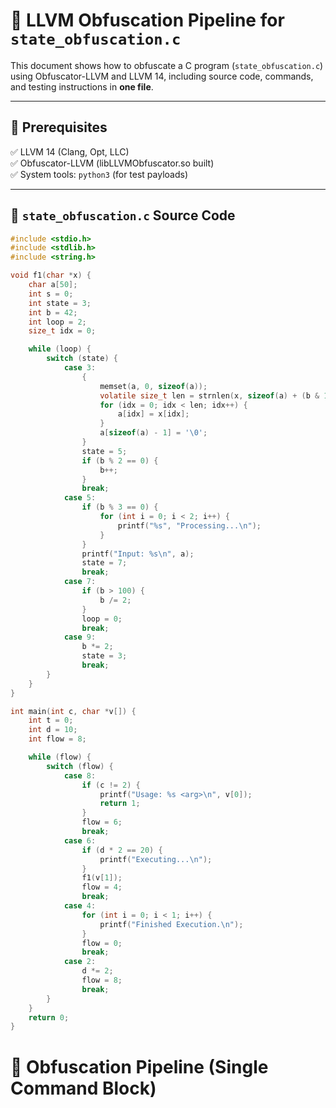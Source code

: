 # 🚀 LLVM Obfuscation Pipeline for `state_obfuscation.c`

This document shows how to obfuscate a C program (`state_obfuscation.c`) using Obfuscator-LLVM and LLVM 14, including source code, commands, and testing instructions in **one file**.

---

## 🔧 Prerequisites

✅ LLVM 14 (Clang, Opt, LLC)  
✅ Obfuscator-LLVM (libLLVMObfuscator.so built)  
✅ System tools: `python3` (for test payloads)

---

## 📝 `state_obfuscation.c` Source Code

```c
#include <stdio.h>
#include <stdlib.h>
#include <string.h>

void f1(char *x) {
    char a[50];
    int s = 0;
    int state = 3;
    int b = 42;
    int loop = 2;
    size_t idx = 0;

    while (loop) {
        switch (state) {
            case 3:
                {
                    memset(a, 0, sizeof(a));
                    volatile size_t len = strnlen(x, sizeof(a) + (b & 1 ? 1 : 0));
                    for (idx = 0; idx < len; idx++) {
                        a[idx] = x[idx];
                    }
                    a[sizeof(a) - 1] = '\0';
                }
                state = 5;
                if (b % 2 == 0) {
                    b++;
                }
                break;
            case 5:
                if (b % 3 == 0) {
                    for (int i = 0; i < 2; i++) {
                        printf("%s", "Processing...\n");
                    }
                }
                printf("Input: %s\n", a);
                state = 7;
                break;
            case 7:
                if (b > 100) {
                    b /= 2;
                }
                loop = 0;
                break;
            case 9:
                b *= 2;
                state = 3;
                break;
        }
    }
}

int main(int c, char *v[]) {
    int t = 0;
    int d = 10;
    int flow = 8;

    while (flow) {
        switch (flow) {
            case 8:
                if (c != 2) {
                    printf("Usage: %s <arg>\n", v[0]);
                    return 1;
                }
                flow = 6;
                break;
            case 6:
                if (d * 2 == 20) {
                    printf("Executing...\n");
                }
                f1(v[1]);
                flow = 4;
                break;
            case 4:
                for (int i = 0; i < 1; i++) {
                    printf("Finished Execution.\n");
                }
                flow = 0;
                break;
            case 2:
                d *= 2;
                flow = 8;
                break;
        }
    }
    return 0;
}
```

# 🚀 Obfuscation Pipeline (Single Command Block)
